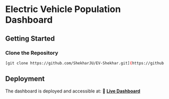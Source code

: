 # Electric Vehicle Population Dashboard

## Getting Started

### Clone the Repository

```bash
[git clone https://github.com/ShekharJU/EV-Shekhar.git](https://github.com/SomnathRoy-JU25/Electric-Vehicle-Population-Dashboard)
```

## Deployment

The dashboard is deployed and accessible at:
🔗 **[Live Dashboard]([https://43a0c317-936d-4956-b784-adac76910767-00-17k416lwsjmkr.janeway.replit.dev/](https://somnathroy-ju25-ev-test-main-ms01nw.streamlit.app/))**

